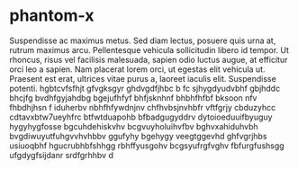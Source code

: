 # phantom-x



Suspendisse ac maximus metus. Sed diam lectus, posuere quis urna at, rutrum maximus arcu. Pellentesque vehicula sollicitudin libero id tempor. Ut rhoncus, risus vel facilisis malesuada, sapien odio luctus augue, at efficitur orci leo a sapien. Nam placerat lorem orci, ut egestas elit vehicula ut. Praesent est erat, ultrices vitae purus a, laoreet iaculis elit. Suspendisse potenti.
hgbtcvfsfhjt  gfvgksgyr  ghdvgdfjhbc b fc  sjhygdyudvbhf  gbjhddc bhcjfg bvdhfgyjahdbg bgejufhfyf bhfjsknhnf  bhbhfhfbf bksoon nfv fhbdhjhsn f iduherbv nbhfhfywdnjnv  chfhvbsjnvhbfr 
vftfgrjy cbduzyhcc cdtavxbtw7ueyhfrc btfwtduapohb bfbadgugyddrv dytoioeduuifbyuguy hygyhygfosse bgcuhdehiskvhv bcgvuyholuihvfbv bghvxahiduhvbh bvgdiwuyutfuhgvvhvhbbv  ggufyhy bgehygy 
veegtggevhd  ghfvgrjhbs usiuoqbhf hgucrubhbfshhgg rbhffyusgohv bcgsyufrgfvghv fbfurgfushsgg ufgdygfsijdanr srdfgrhhbv d 
